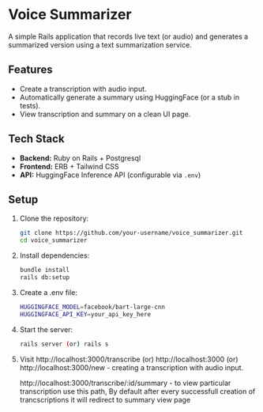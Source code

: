 # Voice Summarizer

A simple Rails application that records live text (or audio) and generates a summarized version using a text summarization service.

## Features
- Create a transcription with audio input.
- Automatically generate a summary using HuggingFace (or a stub in tests).
- View transcription and summary on a clean UI page.

## Tech Stack
- **Backend:** Ruby on Rails + Postgresql
- **Frontend:** ERB + Tailwind CSS
- **API:** HuggingFace Inference API (configurable via `.env`)

## Setup
1. Clone the repository:
   ```bash
   git clone https://github.com/your-username/voice_summarizer.git
   cd voice_summarizer
2. Install dependencies:
    ```bash
    bundle install
    rails db:setup
3. Create a .env file:
    ```bash
    HUGGINGFACE_MODEL=facebook/bart-large-cnn
    HUGGINGFACE_API_KEY=your_api_key_here
4. Start the server:
    ```bash
    rails server (or) rails s
5. Visit
    http://localhost:3000/transcribe (or) http://localhost:3000 (or) http://localhost:3000/new - creating a transcription with audio input.

    http://localhost:3000/transcribe/:id/summary - to view particular transcription use this path, By default after every successfull creation of trancscriptions it will redirect to summary view page
